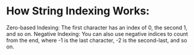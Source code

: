 # How String Indexing Works:
Zero-based Indexing: The first character has an index of 0, the second 1, and so on.
Negative Indexing: You can also use negative indices to count from the end, where -1 is the last character, -2 is the second-last, and so on.